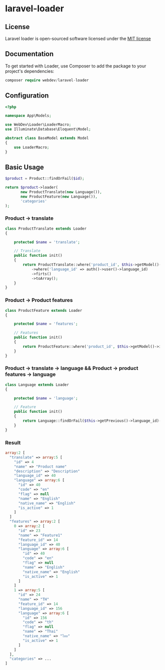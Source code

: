 # laravel-loader

## License

Laravel loader is open-sourced software licensed under the [MIT license](http://opensource.org/licenses/MIT)

## Documentation
To get started with Loader, use Composer to add the package to your project's dependencies:
```php
composer require webdev/laravel-loader
```

## Configuration
```php
<?php

namespace App\Models;

use WebDev\Loader\LoaderMacro;
use Illuminate\Database\Eloquent\Model;

abstract class BaseModel extends Model
{
    use LoaderMacro;
}
```

## Basic Usage
```php
$product = Product::findOrFail($id);

return $product->loader(
       new ProductTranslate(new Language()),
       new ProductFeature(new Language()),
       'categories'
);
```

### Product -> translate
```php
class ProductTranslate extends Loader
{

    protected $name = 'translate';

    // Translate
    public function init()
    {
        return ProductTranslate::where('product_id', $this->getModel()->id)
            ->where('language_id' => auth()->user()->language_id)
            ->firts()
            ->toArray();
    }
}
```

### Product -> Product features
```php
class ProductFeature extends Loader
{

    protected $name = 'features';

    // Features
    public function init()
    {
        return ProductFeature::where('product_id', $this->getModel()->id)->get()->toArray();
    }
}
```

### Product -> translate -> language && Product -> product features -> language
```php
class Language extends Loader
{

    protected $name = 'language';

    // Feature
    public function init()
    {
        return Language::findOrFail($this->getPrevious()->language_id)->toArray();
    }
}
```

### Result
```php
array:2 [
  "translate" => array:5 [
    "id" => 4
    "name" => "Product name"
    "description" => "Description"
    "language_id" => 40
    "language" => array:6 [
      "id" => 40
      "code" => "en"
      "flag" => null
      "name" => "English"
      "native_name" => "English"
      "is_active" => 1
    ]
  ]
  "features" => array:2 [
    0 => array:2 [
      "id" => 23
      "name" => "Feature1"
      "feature_id" => 14
      "language_id" => 40
      "language" => array:6 [
        "id" => 40
        "code" => "en"
        "flag" => null
        "name" => "English"
        "native_name" => "English"
        "is_active" => 1
      ]
    ]
    1 => array:5 [
      "id" => 24
      "name" => "TH"
      "feature_id" => 14
      "language_id" => 156
      "language" => array:6 [
        "id" => 156
        "code" => "th"
        "flag" => null
        "name" => "Thai"
        "native_name" => "ไทย"
        "is_active" => 1
      ]
    ]
  ],
  "categories" => ...
]
```
